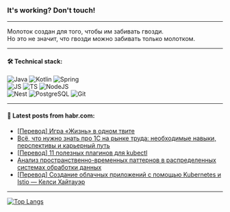 ### It's working? Don't touch!

---
Молоток создан для того, чтобы им забивать гвозди. <br>
Но это не значит, что гвозди можно забивать только молотком.

---

#### 🛠️ Technical stack:

![Java](https://img.shields.io/badge/Java-informational?logo=Oracle&style=flat&logoColor=white&color=FF4500)
![Kotlin](https://img.shields.io/badge/Kotlin-informational?logo=Kotlin&style=flat&logoColor=white&color=774D97)
![Spring](https://img.shields.io/badge/SpringBoot-informational?logo=SpringBoot&style=flat&logoColor=white&color=6DB33F) <br>
![JS](https://img.shields.io/badge/JS-informational?logo=javaScript&style=flat&logoColor=black&color=F7Df1E)
![TS](https://img.shields.io/badge/TypeScript-informational?logo=typeScript&style=flat&logoColor=black&color=0667A8)
![NodeJS](https://img.shields.io/badge/NodeJS-informational?logo=node.js&style=flat&logoColor=white&color=70A760) <br>
![Nest](https://img.shields.io/badge/NestJS-informational?logo=NestJS&style=flat&logoColor=white&color=E0234E)
![PostgreSQL](https://img.shields.io/badge/PostgreSQL-informational?logo=PostgreSQL&style=flat&logoColor=white&color=DAA520)
![Git](https://img.shields.io/badge/Git-informational?logo=git&style=flat&logoColor=white&color=778899)

___

#### 💬 Latest posts from habr.com:

<!-- BLOG-POST-LIST:START -->
- [[Перевод] Игра «Жизнь» в одном твите](https://habr.com/ru/companies/ispsystem/articles/750314/?utm_source=habrahabr&utm_medium=rss&utm_campaign=750314)
- [Всё, что нужно знать про 1С на рынке труда: необходимые навыки, перспективы и карьерный путь](https://habr.com/ru/companies/yandex_praktikum/articles/748012/?utm_source=habrahabr&utm_medium=rss&utm_campaign=748012)
- [[Перевод] 11 полезных плагинов для kubectl](https://habr.com/ru/companies/southbridge/articles/750264/?utm_source=habrahabr&utm_medium=rss&utm_campaign=750264)
- [Анализ пространственно-временных паттернов в распределенных системах обработки данных](https://habr.com/ru/companies/otus/articles/750082/?utm_source=habrahabr&utm_medium=rss&utm_campaign=750082)
- [[Перевод] Создание облачных приложений с помощью Kubernetes и Istio — Келси Хайтауэр](https://habr.com/ru/companies/serverspace/articles/750236/?utm_source=habrahabr&utm_medium=rss&utm_campaign=750236)
<!-- BLOG-POST-LIST:END -->

---
[![Top Langs](https://github-readme-stats-git-master-advtsetting-gmailcom.vercel.app/api/top-langs/?username=zloylis&langs_count=10&hide_title=false&title_color=e6edf3&size_weight=0.5&count_weight=0.5&layout=compact&hide_border=true&theme=dracula)](https://github.com/zloylis)

<!-- ![GitHub stats](https://github-readme-stats-git-master-advtsetting-gmailcom.vercel.app/api?username=zloylis&show_icons=true&hide_border=true&theme=dracula&hide_title=true&include_all_commits=true&count_private=true&hide=contribs&hide_rank=true) -->
